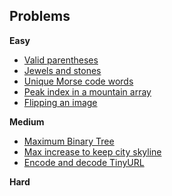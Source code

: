 Problems
--------
**Easy**
- [Valid parentheses](parentheses)
- [Jewels and stones](jewels)
- [Unique Morse code words](morse)
- [Peak index in a mountain array](mountainpeak)
- [Flipping an image](flippingimage)

**Medium**
- [Maximum Binary Tree](maxbinarytree)
- [Max increase to keep city skyline](skyline)
- [Encode and decode TinyURL](tinyurl)

**Hard**